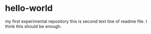 # hello-world
my first experimental repository
this is second text line of readme file.
I think this should be enough.
